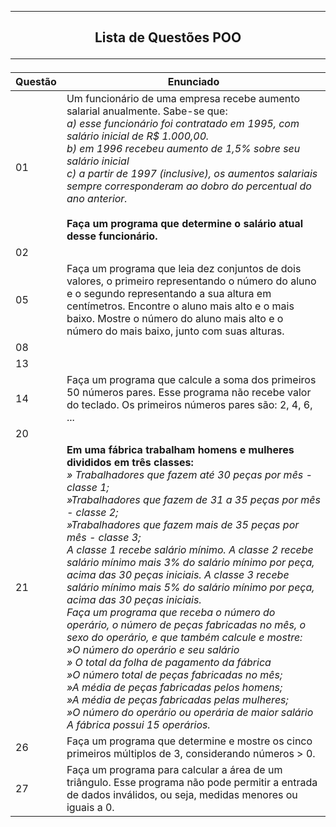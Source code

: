 ------------------------------------------------------------------------
<h2 align = "center"> Lista de Questões POO</ h3>

------------------------------------------------------------------------

|Questão|Enunciado  |
|--|--|
|01|Um funcionário de uma empresa recebe aumento salarial anualmente. Sabe-se que: <br> _a) esse funcionário foi contratado em 1995, com salário inicial de R$ 1.000,00._ <br> _b) em 1996 recebeu aumento de 1,5% sobre seu salário inicial_ <br> _c) a partir de 1997 (inclusive), os aumentos salariais sempre corresponderam ao dobro do percentual do ano anterior._ <br> <br> **Faça um programa que determine o salário atual desse funcionário.** |
|02|  |
|05|Faça um programa que leia dez conjuntos de dois valores, o primeiro representando o número do aluno e o segundo representando a sua altura em centímetros. Encontre o aluno mais alto e o mais baixo. Mostre o número do aluno mais alto e o número do mais baixo, junto com suas alturas.|
|08|  |
|13|  |
|14|Faça um programa que calcule a soma dos primeiros 50 números pares. Esse programa não recebe valor do teclado. Os primeiros números pares são: 2, 4, 6, ...  |
|20|  |
|21|**Em uma fábrica trabalham homens e mulheres divididos em três classes:** <br>_» Trabalhadores que fazem até 30 peças por mês - classe 1;_ <br>_»Trabalhadores que fazem de 31 a 35 peças por mês - classe 2;_ <br>_»Trabalhadores que fazem mais de 35 peças por mês - classe 3;_ <br>_A classe 1 recebe salário mínimo. A classe 2 recebe salário mínimo mais 3% do salário mínimo por peça, acima das 30 peças iniciais. A classe 3 recebe salário mínimo mais 5% do salário mínimo por peça, acima das 30 peças iniciais._ <br>_Faça um programa que receba o número do operário, o número de peças fabricadas no mês, o sexo do operário, e que também calcule e mostre:_ <br>_»O número do operário e seu salário_ <br>_» O total da folha de pagamento da fábrica_ <br>_»O número total de peças fabricadas no mês;_ <br>_»A média de peças fabricadas pelos homens;_ <br>_»A média de peças fabricadas pelas mulheres;_ <br>_»O número do operário ou operária de maior salário_ <br>_A fábrica possui 15 operários._|
|26|Faça um programa que determine e mostre os cinco primeiros múltiplos de 3, considerando números > 0. |
|27|Faça um programa para calcular a área de um triângulo. Esse programa não pode permitir a entrada de dados inválidos, ou seja, medidas menores ou iguais a 0.  |

